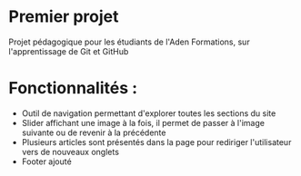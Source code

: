 #   Premier projet

Projet pédagogique pour les étudiants de l'Aden Formations, sur
l'apprentissage de Git et GitHub

# Fonctionnalités :

- Outil de navigation permettant d'explorer toutes les sections du site
- Slider affichant une image à la fois, il permet de passer à l'image suivante
ou de revenir à la précédente
- Plusieurs articles sont présentés dans la page pour rediriger l'utilisateur vers de nouveaux onglets
- Footer ajouté
